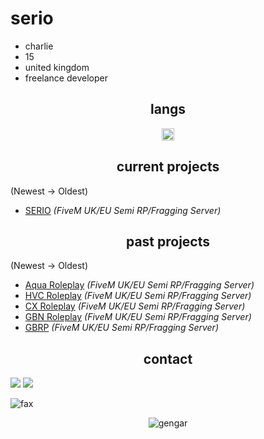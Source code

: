<h1>serio</h1>

- charlie
- 15
- united kingdom
- freelance developer

<h2 align="center">langs</h2>

<p align="center">
<img align="center" src="https://cdn.jsdelivr.net/npm/simple-icons@3.0.1/icons/lua.svg" alt="lua" height="20" width="20" />
</p>

<h2 align="center">current projects</h2>

(Newest -> Oldest)
- [SERIO](https://discord.gg/GUJy3KsU) *(FiveM UK/EU Semi RP/Fragging Server)*

<h2 align="center">past projects</h2>

(Newest -> Oldest)
- [Aqua Roleplay](https://discord.gg/aquarp) *(FiveM UK/EU Semi RP/Fragging Server)*
- [HVC Roleplay](https://discord.gg/hvc) *(FiveM UK/EU Semi RP/Fragging Server)*
- [CX Roleplay](https://discord.gg/cxrp) *(FiveM UK/EU Semi RP/Fragging Server)*
- [GBN Roleplay](https://discord.gg/gbrp) *(FiveM UK/EU Semi RP/Fragging Server)*
- [GBRP](https://discord.gg/gbrp) *(FiveM UK/EU Semi RP/Fragging Server)*
<h2 align="center">contact</h2>

<p><img src="http://github-profile-summary-cards.vercel.app/api/cards/profile-details?username=eulx&theme=transparent" />
<img src="https://github-readme-streak-stats.herokuapp.com/?user=eulx&hide_border=true&card_width=338&theme=transparent" /></p>
<img src="https://komarev.com/ghpvc/?username=eulx&color=lightgray" alt="fax" width="" height="">
<p align="center">
<img alt="gengar" src="https://media.tenor.com/rcuxuxJjDcoAAAAC/pok%C3%A9mon-gengar.gif">
</p>


 

